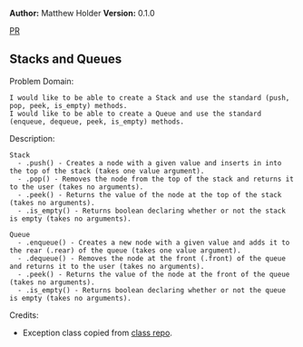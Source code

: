 **Author:** Matthew Holder
**Version:** 0.1.0

[PR](https://github.com/holdermatthew5/data-structures-and-algorithms/pull/26#issue-553957599)

## Stacks and Queues
Problem Domain:

    I would like to be able to create a Stack and use the standard (push, pop, peek, is_empty) methods.
    I would like to be able to create a Queue and use the standard (enqueue, dequeue, peek, is_empty) methods.

Description:

    Stack
      - .push() - Creates a node with a given value and inserts in into the top of the stack (takes one value argument).
      - .pop() - Removes the node from the top of the stack and returns it to the user (takes no arguments).
      - .peek() - Returns the value of the node at the top of the stack (takes no arguments).
      - .is_empty() - Returns boolean declaring whether or not the stack is empty (takes no arguments).
    
    Queue
      - .enqueue() - Creates a new node with a given value and adds it to the rear (.rear) of the queue (takes one value argument).
      - .dequeue() - Removes the node at the front (.front) of the queue and returns it to the user (takes no arguments).
      - .peek() - Returns the value of the node at the front of the queue (takes no arguments).
      - .is_empty() - Returns boolean declaring whether or not the queue is empty (takes no arguments).

Credits:
- Exception class copied from [class repo](https://github.com/codefellows/seattle-python-401n2/blob/main/class-10/demo/stacks_and_queues/stacks_and_queues.py).